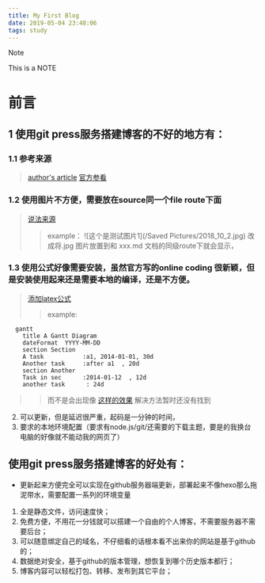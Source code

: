 ```yaml
---
title: My First Blog
date: 2019-05-04 23:48:06
tags: study
---
```

> [!NOTE]
> This is a NOTE
# 前言

## 1 使用git press服务搭建博客的不好的地方有：

### 1.1 参考来源
> [author's article](https://gitpress.io/@gitpress/)
> [官方参看](https://gitpress.io/c/helps/welcome)

### 1.2 使用图片不方便，需要放在source同一个file route下面 
> [说法来源](https://gitpress.io/c/helps/troubleshooting)
>> example： ![这个是测试图片1](/Saved Pictures/2018_10_2.jpg)
>> 改成将.jpg 图片放置到和 xxx.md 文档的同级route下就会显示，

### 1.3 使用公式好像需要安装，虽然官方写的online coding 很新颖，但是安装使用起来还是需要本地的编译，还是不方便。
> [添加latex公式](https://gitpress.io/@gitpress/latex)
>> example:
```mermaid,autorun
  gantt
    title A Gantt Diagram
    dateFormat  YYYY-MM-DD
    section Section
    A task           :a1, 2014-01-01, 30d
    Another task     :after a1  , 20d
    section Another
    Task in sec      :2014-01-12  , 12d
    another task      : 24d
```
>> 而不是会出现像 [这样的效果](https://mermaidjs.github.io/gantt.html)
>> 解决方法暂时还没有找到

2. 可以更新，但是延迟很严重，起码是一分钟的时间，
3. 要求的本地环境配置（要求有node.js/git/还需要的下载主题，要是的我换台电脑的好像就不能动我的网页了）

<!--more-->

## 使用git press服务搭建博客的好处有：

* 更新起来方便完全可以实现在github服务器端更新，部署起来不像hexo那么拖泥带水，需要配置一系列的环境变量
1. 全是静态文件，访问速度快；
2. 免费方便，不用花一分钱就可以搭建一个自由的个人博客，不需要服务器不需要后台；
3. 可以随意绑定自己的域名，不仔细看的话根本看不出来你的网站是基于github的；
4. 数据绝对安全，基于github的版本管理，想恢复到哪个历史版本都行；
5. 博客内容可以轻松打包、转移、发布到其它平台；
